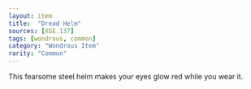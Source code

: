 ```yaml
---
layout: item
title:  "Dread Helm"
sources: [XGE.137]
tags: [wondrous, common]
category: "Wondrous Item"
rarity: "Common"
---
```


This fearsome steel helm makes your eyes glow red while you wear it.